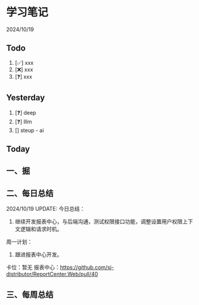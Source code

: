 # 学习笔记

2024/10/19

## Todo

1. [✅] xxx
2. [❌] xxx
3. [❓] xxx

## Yesterday

1. [❓] deep
2. [❓] lllm
3. [] steup - ai

## Today

## 一、掘

## 二、每日总结

2024/10/19 UPDATE:
今日总结：

1. 继续开发报表中心，与后端沟通，测试权限接口功能，调整设置用户权限上下文逻辑和请求时机。

周一计划：

1. 跟进报表中心开发。

卡位：暂无
报表中心：https://github.com/sj-distributor/ReportCenter.Web/pull/40

## 三、每周总结
